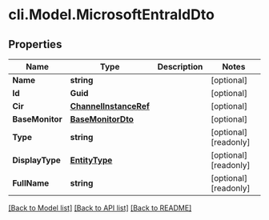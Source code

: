 # cli.Model.MicrosoftEntraIdDto

## Properties

Name | Type | Description | Notes
------------ | ------------- | ------------- | -------------
**Name** | **string** |  | [optional] 
**Id** | **Guid** |  | [optional] 
**Cir** | [**ChannelInstanceRef**](ChannelInstanceRef.md) |  | [optional] 
**BaseMonitor** | [**BaseMonitorDto**](BaseMonitorDto.md) |  | [optional] 
**Type** | **string** |  | [optional] [readonly] 
**DisplayType** | [**EntityType**](EntityType.md) |  | [optional] [readonly] 
**FullName** | **string** |  | [optional] [readonly] 

[[Back to Model list]](../README.md#documentation-for-models) [[Back to API list]](../README.md#documentation-for-api-endpoints) [[Back to README]](../README.md)

